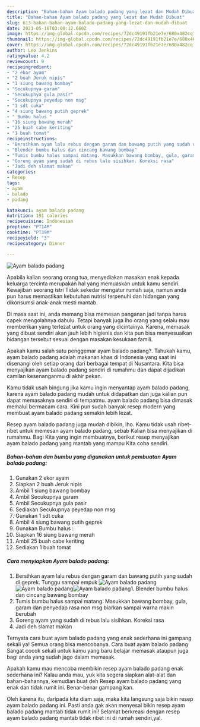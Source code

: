 ```yaml
---
description: "Bahan-bahan Ayam balado padang yang lezat dan Mudah Dibuat"
title: "Bahan-bahan Ayam balado padang yang lezat dan Mudah Dibuat"
slug: 613-bahan-bahan-ayam-balado-padang-yang-lezat-dan-mudah-dibuat
date: 2021-05-16T03:00:12.660Z
image: https://img-global.cpcdn.com/recipes/72dc49191fb21e7e/680x482cq70/ayam-balado-padang-foto-resep-utama.jpg
thumbnail: https://img-global.cpcdn.com/recipes/72dc49191fb21e7e/680x482cq70/ayam-balado-padang-foto-resep-utama.jpg
cover: https://img-global.cpcdn.com/recipes/72dc49191fb21e7e/680x482cq70/ayam-balado-padang-foto-resep-utama.jpg
author: Leo Jenkins
ratingvalue: 4.2
reviewcount: 9
recipeingredient:
- "2 ekor ayam"
- "2 buah Jeruk nipis"
- "1 siung bawang bombay"
- "Secukupnya garam"
- "Secukupnya gula pasir"
- "Secukupnya peyedap non msg"
- "1 sdt cuka"
- "4 siung bawang putih geprek"
- " Bumbu halus "
- "16 siung bawang merah"
- "25 buah cabe keriting"
- "1 buah tomat"
recipeinstructions:
- "Bersihkan ayam lalu rebus dengan garam dan bawang putih yang sudah di geprek. Tunggu sampai empuk"
- "Blender bumbu halus dan cincang bawang bombay"
- "Tumis bumbu halus sampai matang. Masukkan bawang bombay, gula, garam dan penyedap rasa non msg biarkan sampai warna makin berubah"
- "Goreng ayam yang sudah di rebus lalu sisihkan. Koreksi rasa"
- "Jadi deh slamat makan"
categories:
- Resep
tags:
- ayam
- balado
- padang

katakunci: ayam balado padang 
nutrition: 191 calories
recipecuisine: Indonesian
preptime: "PT14M"
cooktime: "PT39M"
recipeyield: "3"
recipecategory: Dinner

---
```



![Ayam balado padang](https://img-global.cpcdn.com/recipes/72dc49191fb21e7e/680x482cq70/ayam-balado-padang-foto-resep-utama.jpg)

Apabila kalian seorang orang tua, menyediakan masakan enak kepada keluarga tercinta merupakan hal yang memuaskan untuk kamu sendiri. Kewajiban seorang istri Tidak sekedar mengatur rumah saja, namun anda pun harus memastikan kebutuhan nutrisi terpenuhi dan hidangan yang dikonsumsi anak-anak mesti mantab.

Di masa  saat ini, anda memang bisa memesan panganan jadi tanpa harus capek mengolahnya dahulu. Tetapi banyak juga lho orang yang selalu mau memberikan yang terlezat untuk orang yang dicintainya. Karena, memasak yang dibuat sendiri akan jauh lebih higienis dan kita pun bisa menyesuaikan hidangan tersebut sesuai dengan masakan kesukaan famili. 



Apakah kamu salah satu penggemar ayam balado padang?. Tahukah kamu, ayam balado padang adalah makanan khas di Indonesia yang saat ini disenangi oleh setiap orang dari berbagai tempat di Nusantara. Kita bisa menyajikan ayam balado padang sendiri di rumahmu dan dapat dijadikan camilan kesenanganmu di akhir pekan.

Kamu tidak usah bingung jika kamu ingin menyantap ayam balado padang, karena ayam balado padang mudah untuk didapatkan dan juga kalian pun dapat memasaknya sendiri di tempatmu. ayam balado padang bisa dimasak memalui bermacam cara. Kini pun sudah banyak resep modern yang membuat ayam balado padang semakin lebih lezat.

Resep ayam balado padang juga mudah dibikin, lho. Kamu tidak usah ribet-ribet untuk memesan ayam balado padang, sebab Kalian bisa menyajikan di rumahmu. Bagi Kita yang ingin membuatnya, berikut resep menyajikan ayam balado padang yang mantab yang mampu Kita coba sendiri.

<!--inarticleads1-->

##### Bahan-bahan dan bumbu yang digunakan untuk pembuatan Ayam balado padang:

1. Gunakan 2 ekor ayam
1. Siapkan 2 buah Jeruk nipis
1. Ambil 1 siung bawang bombay
1. Ambil Secukupnya garam
1. Ambil Secukupnya gula pasir
1. Sediakan Secukupnya peyedap non msg
1. Gunakan 1 sdt cuka
1. Ambil 4 siung bawang putih geprek
1. Gunakan  Bumbu halus :
1. Siapkan 16 siung bawang merah
1. Ambil 25 buah cabe keriting
1. Sediakan 1 buah tomat




<!--inarticleads2-->

##### Cara menyiapkan Ayam balado padang:

1. Bersihkan ayam lalu rebus dengan garam dan bawang putih yang sudah di geprek. Tunggu sampai empuk
<img src="https://img-global.cpcdn.com/steps/769a637d89f97440/160x128cq70/ayam-balado-padang-langkah-memasak-1-foto.jpg" alt="Ayam balado padang"><img src="https://img-global.cpcdn.com/steps/225d05a03d53a895/160x128cq70/ayam-balado-padang-langkah-memasak-1-foto.jpg" alt="Ayam balado padang"><img src="https://img-global.cpcdn.com/steps/e0dec4cff2adacf1/160x128cq70/ayam-balado-padang-langkah-memasak-1-foto.jpg" alt="Ayam balado padang">1. Blender bumbu halus dan cincang bawang bombay
1. Tumis bumbu halus sampai matang. Masukkan bawang bombay, gula, garam dan penyedap rasa non msg biarkan sampai warna makin berubah
1. Goreng ayam yang sudah di rebus lalu sisihkan. Koreksi rasa
1. Jadi deh slamat makan




Ternyata cara buat ayam balado padang yang enak sederhana ini gampang sekali ya! Semua orang bisa mencobanya. Cara buat ayam balado padang Sangat cocok sekali untuk kamu yang baru belajar memasak ataupun juga bagi anda yang sudah jago dalam memasak.

Apakah kamu mau mencoba membikin resep ayam balado padang enak sederhana ini? Kalau anda mau, yuk kita segera siapkan alat-alat dan bahan-bahannya, kemudian buat deh Resep ayam balado padang yang enak dan tidak rumit ini. Benar-benar gampang kan. 

Oleh karena itu, daripada kita diam saja, maka kita langsung saja bikin resep ayam balado padang ini. Pasti anda gak akan menyesal bikin resep ayam balado padang mantab tidak rumit ini! Selamat berkreasi dengan resep ayam balado padang mantab tidak ribet ini di rumah sendiri,ya!.

